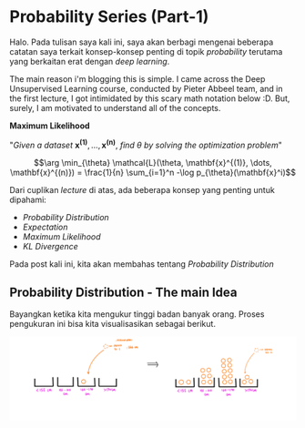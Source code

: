 # Probability Series (Part-1)

Halo. Pada tulisan saya kali ini, saya akan berbagi mengenai beberapa catatan saya terkait konsep-konsep penting di topik *probability* terutama yang berkaitan erat dengan *deep learning*. 

The main reason i'm blogging this is simple. I came across the Deep Unsupervised Learning course, conducted by Pieter Abbeel team, and in the first lecture, I got intimidated by this scary math notation below :D. But, surely, I am motivated to understand all of the concepts. 

**Maximum Likelihood**

"*Given a dataset* $\mathbf{x^{(1)}},...,\mathbf{x^{(n)}}$, *find* $\theta$ *by solving the optimization problem*"

```math
\arg \min_{\theta} \mathcal{L}(\theta, \mathbf{x}^{(1)}, \dots, \mathbf{x}^{(n)}) = \frac{1}{n} \sum_{i=1}^n -\log p_{\theta}(\mathbf{x}^i)
```

Dari cuplikan *lecture* di atas, ada beberapa konsep yang penting untuk dipahami: 
* *Probability Distribution*
* *Expectation*
* *Maximum Likelihood*
* *KL Divergence*

Pada post kali ini, kita akan membahas tentang *Probability Distribution*

## Probability Distribution - The main Idea

Bayangkan ketika kita mengukur tinggi badan banyak orang. Proses pengukuran ini bisa kita visualisasikan sebagai berikut.

![Pengukuran Tinggi Badan](https://raw.githubusercontent.com/cendekiaaa/cendekiaaa.github.io/main/assets/Picture1.png)



